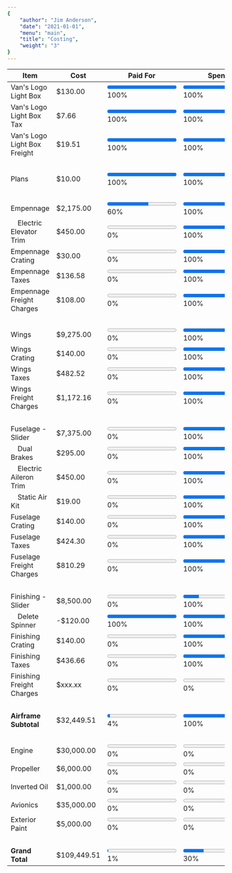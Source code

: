 ```yaml
---
{
	"author": "Jim Anderson",
	"date": "2021-01-01",
	"menu": "main",
	"title": "Costing",
	"weight": "3"
}
---
```


Item                          | Cost        | Paid For                                                              | Spent                                                                   | Built
------------------------------|-------------|-----------------------------------------------------------------------|-------------------------------------------------------------------------|------
Van's Logo Light Box          | $130.00     | <progress id="0Light" value="130" max="130"></progress> 100%          | <progress id="1Light" value="130" max="130"></progress> 100%            | <progress id="2Light" value="130" max="130"></progress> 100%
Van's Logo Light Box Tax      | $7.66       | <progress id="0LightTax" value="8" max="8"></progress> 100%           | <progress id="1LightTax" value="8" max="8"></progress> 100%             | <progress id="2LightTax" value="8" max="8"></progress> 100%
Van's Logo Light Box Freight  | $19.51      | <progress id="0LightFreight" value="20" max="20"></progress> 100%     | <progress id="1LightFreight" value="20" max="20"></progress> 100%       | <progress id="2LightFreight" value="20" max="20"></progress> 100%
&nbsp;|&nbsp;|&nbsp;|&nbsp;|&nbsp;
Plans                         | $10.00      | <progress id="0Plans" value="10" max="10"></progress> 100%            | <progress id="1Plans" value="10" max="10"></progress> 100%              | <progress id="2Plans" value="10" max="10"></progress> 100%
&nbsp;|&nbsp;|&nbsp;|&nbsp;|&nbsp;
Empennage                     | $2,175.00   | <progress id="0Empennage" value="1300" max="2175"></progress> 60%     | <progress id="1Empennage" value="2175" max="2175"></progress> 100%      | <progress id="2Empennage" value="0" max="2175"></progress> 0%
&emsp;Electric Elevator Trim  | $450.00     | <progress id="0EmpennageTrim" value="0" max="450"></progress> 0%      | <progress id="1EmpennageTrim" value="450" max="450"></progress> 100%    | <progress id="2EmpennageTrim" value="0" max="450"></progress> 0%
Empennage Crating             | $30.00      | <progress id="0EmpennageCrate" value="0" max="30"></progress> 0%      | <progress id="1EmpennageCrate" value="30" max="30"></progress> 100%     | <progress id="2EmpennageCrate" value="30" max="30"></progress> 100%
Empennage Taxes               | $136.58     | <progress id="0EmpennageTaxes" value="0" max="137"></progress> 0%     | <progress id="1EmpennageTaxes" value="137" max="137"></progress> 100%   | <progress id="2EmpennageTaxes" value="137" max="137"></progress> 100%
Empennage Freight Charges     | $108.00     | <progress id="0EmpennageFreight" value="0" max="108"></progress> 0%   | <progress id="1EmpennageFreight" value="108" max="108"></progress> 100% | <progress id="2EmpennageFreight" value="108" max="108"></progress> 100%
&nbsp;|&nbsp;|&nbsp;|&nbsp;|&nbsp;
Wings                         | $9,275.00   | <progress id="0Wings" value="0" max="9275"></progress> 0%             | <progress id="1Wings" value="9275" max="9275"></progress> 100%          | <progress id="2Wings" value="0" max="9275"></progress> 0%
Wings Crating                 | $140.00     | <progress id="0WingsCrate" value="0" max="140"></progress> 0%         | <progress id="1WingsCrate" value="140" max="140"></progress> 100%       | <progress id="2WingsCrate" value="140" max="140"></progress> 100%
Wings Taxes                   | $482.52     | <progress id="0WingsTaxes" value="0" max="483"></progress> 0%         | <progress id="1WingsTaxes" value="483" max="483"></progress> 100%       | <progress id="2WingsTaxes" value="483" max="483"></progress> 100%
Wings Freight Charges         | $1,172.16   | <progress id="0WingsTaxes" value="0" max="1172"></progress> 0%        | <progress id="1WingsFreight" value="1172" max="1172"></progress> 100%   | <progress id="2WingsFreight" value="1172" max="1172"></progress> 100%
&nbsp;|&nbsp;|&nbsp;|&nbsp;|&nbsp;
Fuselage - Slider             | $7,375.00   | <progress id="0Fuselage" value="0" max="7375"></progress> 0%          | <progress id="1Fuselage" value="7375" max="7375"></progress> 100%       | <progress id="2Fuselage" value="0" max="7375"></progress> 0%
&emsp;Dual Brakes             | $295.00     | <progress id="0FuselageBrakes" value="0" max="295"></progress> 0%     | <progress id="1FuselageBrakes" value="295" max="295"></progress> 100%   | <progress id="2FuselageBrakes" value="0" max="295"></progress> 0%
&emsp;Electric Aileron Trim   | $450.00     | <progress id="0FuselageTrim" value="0" max="450"></progress> 0%       | <progress id="1FuselageTrim" value="450" max="450"></progress> 100%     | <progress id="2FuselageTrim" value="0" max="450"></progress> 0%
&emsp;Static Air Kit          | $19.00      | <progress id="0FuselageStatic" value="0" max="19"></progress> 0%      | <progress id="1FuselageStatic" value="19" max="19"></progress> 100%     | <progress id="2FuselageStatic" value="0" max="19"></progress> 0%
Fuselage Crating              | $140.00     | <progress id="0FuselageCrate" value="0" max="140"></progress> 0%      | <progress id="1FuselageCrate" value="140" max="140"></progress> 100%    | <progress id="2FuselageCrate" value="140" max="140"></progress> 100%
Fuselage Taxes                | $424.30     | <progress id="0FuselageTaxes" value="0" max="424"></progress> 0%      | <progress id="1FuselageTaxes" value="424" max="424"></progress> 100%    | <progress id="2FuselageTaxes" value="424" max="424"></progress> 100%
Fuselage Freight Charges      | $810.29     | <progress id="0FuselageFreight" value="0" max="810"></progress> 0%    | <progress id="1FuselageFreight" value="810" max="810"></progress> 100%  | <progress id="2FuselageFreight" value="810" max="810"></progress> 100%
&nbsp;|&nbsp;|&nbsp;|&nbsp;|&nbsp;
Finishing - Slider            | $8,500.00   | <progress id="0Finishing" value="0" max="8380"></progress> 0%         | <progress id="1Finishing" value="1923" max="8380"></progress> 100%      | <progress id="2Finishing" value="0" max="8380"></progress> 0%
&emsp;Delete Spinner          | -$120.00    | <progress id="0FinishingSpin" value="120" max="120"></progress> 100%  | <progress id="1FinishingSpin" value="120" max="120"></progress> 100%    | <progress id="2FinishingSpin" value="120" max="120"></progress> 100%
Finishing Crating             | $140.00     | <progress id="0FinishingCrate" value="0" max="140"></progress> 0%     | <progress id="1FinishingCrate" value="140" max="140"></progress> 100%   | <progress id="2FinishingCrate" value="140" max="140"></progress> 100%
Finishing Taxes               | $436.66     | <progress id="0FinishingTaxes" value="0" max="437"></progress> 0%     | <progress id="1FinishingTaxes" value="437" max="437"></progress> 100%   | <progress id="2FinishingTaxes" value="437" max="437"></progress> 100%
Finishing Freight Charges     | $xxx.xx     | <progress id="0FinishingFreight" value="0" max="0"></progress> 0%     | <progress id="1FinishingFreight" value="0" max="0"></progress> 0%       | <progress id="2FinishingFreight" value="0" max="0"></progress> 0%
&nbsp;|&nbsp;|&nbsp;|&nbsp;|&nbsp;
**Airframe Subtotal**         | $32,449.51  | <progress id="0Subtotal" value="1310" max="32450"></progress> 4%      | <progress id="1Subtotal" value="32450" max="32450"></progress> 100%     | <progress id="2Subtotal" value="4031" max="32450"></progress> 12%
&nbsp;|&nbsp;|&nbsp;|&nbsp;|&nbsp;
Engine                        | $30,000.00  | <progress id="0Engine" value="0" max="30000"></progress> 0%           | <progress id="1Engine" value="0" max="30000"></progress> 0%             | <progress id="2Engine" value="0" max="30000"></progress> 0%
Propeller                     | $6,000.00   | <progress id="0Propeller" value="0" max="6000"></progress> 0%         | <progress id="1Propeller" value="0" max="6000"></progress> 0%           | <progress id="2Propeller" value="0" max="6000"></progress> 0%
Inverted Oil                  | $1,000.00   | <progress id="0Inverted" value="0" max="1000"></progress> 0%          | <progress id="1Inverted" value="0" max="1000"></progress> 0%            | <progress id="2Inverted" value="0" max="1000"></progress> 0%
Avionics                      | $35,000.00  | <progress id="0Avionics" value="0" max="35000"></progress> 0%         | <progress id="1Avionics" value="0" max="35000"></progress> 0%           | <progress id="2Avionics" value="0" max="35000"></progress> 0%
Exterior Paint                | $5,000.00   | <progress id="0Paint" value="0" max="5000"></progress> 0%             | <progress id="1Paint" value="0" max="5000"></progress> 0%               | <progress id="2Paint" value="0" max="5000"></progress> 0%
&nbsp;|&nbsp;|&nbsp;|&nbsp;|&nbsp;
**Grand Total**               | $109,449.51 | <progress id="0Total" value="1310" max="109450"></progress> 1%        | <progress id="1Total" value="32450" max="109450"></progress> 30%        | <progress id="2Total" value="4031" max="109450"></progress> 4%
